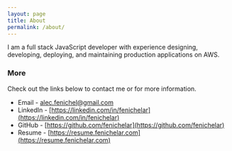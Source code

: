 ```yaml
---
layout: page
title: About
permalink: /about/
---
```


I am a full stack JavaScript developer with experience designing, developing, deploying, and maintaining production applications on AWS.

### More

Check out the links below to contact me or for more information.

* Email - [alec.fenichel@gmail.com](mailto:alec.fenichel@gmail.com)
* LinkedIn - [https://linkedin.com/in/fenichelar](https://linkedin.com/in/fenichelar)
* GitHub - [https://github.com/fenichelar](https://github.com/fenichelar)
* Resume - [https://resume.fenichelar.com](https://resume.fenichelar.com)
